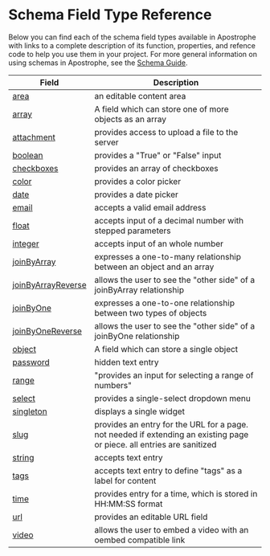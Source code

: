 # Schema Field Type Reference

Below you can find each of the schema field types available in Apostrophe with links to a complete description of its function, properties, and refence code to help you use them in your project. For more general information on using schemas in Apostrophe, see the [Schema Guide](/tutorials/schema-guide/schema-guide.md).

| Field | Description |
|-------|-------------|
|[area](/other/field-types/area.md) | an editable content area |
|[array](/other/field-types/array.md) | A field which can store one of more objects as an array |
|[attachment](/other/field-types/attachment.md) | provides access to upload a file to the server |
|[boolean](/other/field-types/boolean.md) | provides a "True" or "False" input |
|[checkboxes](/other/field-types/checkbox.md) | provides an array of checkboxes |
|[color](/other/field-types/color.md) | provides a color picker | 
|[date](/other/field-types/date.md) | provides a date picker |
|[email](/other/field-types/email.md) | accepts a valid email address  |
|[float](/other/field-types/float.md) | accepts input of a decimal number with stepped parameters |
|[integer](/other/field-types/integer.md) | accepts input of an whole number |
|[joinByArray](/other/field-types/joinByArray.md) | expresses a one-to-many relationship between an object and an array |
|[joinByArrayReverse](/other/field-types/joinByArrayReverse.md) | allows the user to see the "other side" of a joinByArray relationship |
|[joinByOne](/other/field-types/joinByOne.md) | expresses a one-to-one relationship between two types of objects | 
|[joinByOneReverse](/other/field-types/joinByOneReverse.md) | allows the user to see the "other side" of a joinByOne relationship |
|[object](/other/field-types/object.md) | A field which can store a single object | 
|[password](/other/field-types/password.md) | hidden text entry |
|[range](/other/field-types/range.md) | "provides an input for selecting a range of numbers" |
|[select](/other/field-types/select.md) | provides a single-select dropdown menu |
|[singleton](/other/field-types/singleton.md) | displays a single widget |
|[slug](/other/field-types/slug.md) | provides an entry for the URL for a page. not needed if extending an existing page or piece. all entries are sanitized |
|[string](/other/field-types/string.md) | accepts text entry |
|[tags](/other/field-types/tags.md) | accepts text entry to define "tags" as a label for content |
|[time](/other/field-types/time.md) | provides entry for a time, which is stored in HH:MM:SS format |
|[url](/other/field-types/url.md) | provides an editable URL field | 
|[video](/other/field-types/video.md) | allows the user to embed a video with an oembed compatible link |

